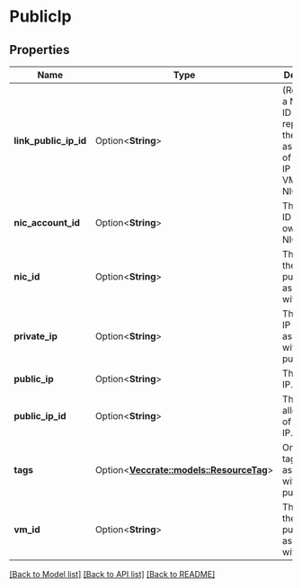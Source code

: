 # PublicIp

## Properties

Name | Type | Description | Notes
------------ | ------------- | ------------- | -------------
**link_public_ip_id** | Option<**String**> | (Required in a Net) The ID representing the association of the public IP with the VM or the NIC. | [optional]
**nic_account_id** | Option<**String**> | The account ID of the owner of the NIC. | [optional]
**nic_id** | Option<**String**> | The ID of the NIC the public IP is associated with (if any). | [optional]
**private_ip** | Option<**String**> | The private IP address associated with the public IP. | [optional]
**public_ip** | Option<**String**> | The public IP. | [optional]
**public_ip_id** | Option<**String**> | The allocation ID of the public IP. | [optional]
**tags** | Option<[**Vec<crate::models::ResourceTag>**](ResourceTag.md)> | One or more tags associated with the public IP. | [optional]
**vm_id** | Option<**String**> | The ID of the VM the public IP is associated with (if any). | [optional]

[[Back to Model list]](../README.md#documentation-for-models) [[Back to API list]](../README.md#documentation-for-api-endpoints) [[Back to README]](../README.md)


